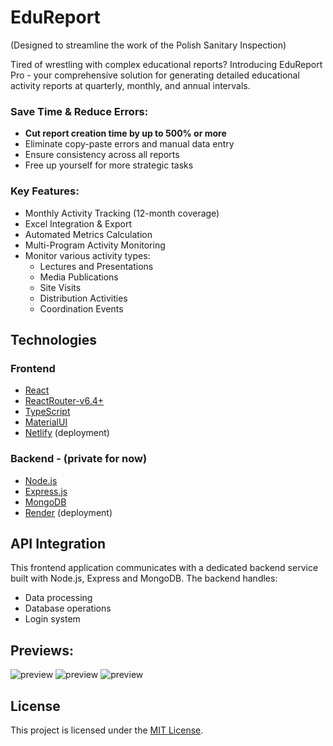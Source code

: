 # EduReport 
(Designed to streamline the work of the Polish Sanitary Inspection)

Tired of wrestling with complex educational reports? Introducing EduReport Pro - your comprehensive solution for generating detailed educational activity reports at quarterly, monthly, and annual intervals.

### Save Time & Reduce Errors:
- **Cut report creation time by up to 500% or more**
- Eliminate copy-paste errors and manual data entry
- Ensure consistency across all reports
- Free up yourself for more strategic tasks

### Key Features:
- Monthly Activity Tracking (12-month coverage)
- Excel Integration & Export
- Automated Metrics Calculation
- Multi-Program Activity Monitoring
- Monitor various activity types:
    * Lectures and Presentations
    * Media Publications
    * Site Visits
    * Distribution Activities
    * Coordination Events

## Technologies

### Frontend

- [React](https://reactjs.org/)
- [ReactRouter-v6.4+](https://reactrouter.com/)
- [TypeScript](https://www.typescriptlang.org/)
- [MaterialUI](https://mui.com/) 
- [Netlify](https://netlify.com/) (deployment)

### Backend - (private for now)

- [Node.js](https://nodejs.org/en/docs/)
- [Express.js](https://expressjs.com/)
- [MongoDB](https://www.mongodb.com/docs/)
- [Render](https://render.com/) (deployment)

## API Integration

This frontend application communicates with a dedicated backend service built with Node.js, Express and MongoDB. The backend handles:

- Data processing
- Database operations
- Login system

## Previews:

<img src="https://imgur.com/GkKiN2s.png" alt="preview">
<img src="https://imgur.com/kve88Wn.png" alt="preview">
<img src="https://imgur.com/3BaJoBt.png" alt="preview">

## License

This project is licensed under the [MIT License](LICENSE).
